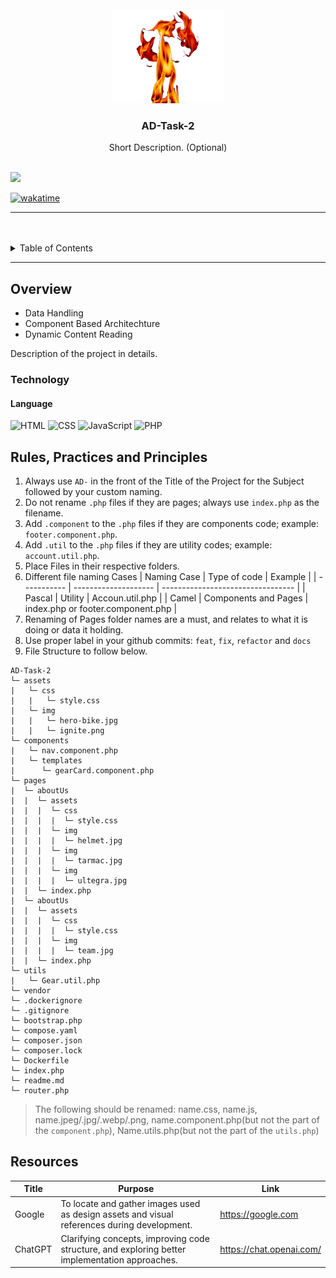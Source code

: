 <a name="readme-top">

<br/>

<br />
<div align="center">
  <a href="https://github.com/Garlynd/">
  <!-- TODO: If you want to add logo or banner you can add it here -->
    <img src="./assets/img/ignite.png" alt="ignite" width="180" height="150">
  </a>
<!-- TODO: Change Title to the name of the title of your Project -->
  <h3 align="center">AD-Task-2</h3>
</div>
<!-- TODO: Make a short description -->
<div align="center">
  Short Description. (Optional)
</div>

<br />

<!-- TODO: Change the zyx-0314 into your github username  -->
<!-- TODO: Change the WD-Template-Project into the same name of your folder -->

![](https://visit-counter.vercel.app/counter.png?page=zyx-0314/AD-CI4-Template-Project)

[![wakatime](https://wakatime.com/badge/user/018dd99a-4985-4f98-8216-6ca6fe2ce0f8/project/63501637-9a31-42f0-960d-4d0ab47977f8.svg)](https://wakatime.com/badge/user/018dd99a-4985-4f98-8216-6ca6fe2ce0f8/project/63501637-9a31-42f0-960d-4d0ab47977f8)

---

<br />
<br />

<!-- TODO: If you want to add more layers for your readme -->
<details>
  <summary>Table of Contents</summary>
  <ol>
    <li>
      <a href="#overview">Overview</a>
      <ol>
        <li>
          <a href="#key-components">Key Components</a>
        </li>
        <li>
          <a href="#technology">Technology</a>
        </li>
      </ol>
    </li>
    <li>
      <a href="#rule,-practices-and-principles">Rules, Practices and Principles</a>
    </li>
    <li>
      <a href="#resources">Resources</a>
    </li>
  </ol>
</details>

---

## Overview

<!-- TODO: To be changed -->
<!-- The following are just sample -->

- Data Handling
- Component Based Architechture
- Dynamic Content Reading

Description of the project in details.

### Technology

<!-- TODO: List of Technology Used -->
#### Language
![HTML](https://img.shields.io/badge/HTML-E34F26?style=for-the-badge&logo=html5&logoColor=white)
![CSS](https://img.shields.io/badge/CSS-1572B6?style=for-the-badge&logo=css3&logoColor=white)
![JavaScript](https://img.shields.io/badge/JavaScript-F7DF1E?style=for-the-badge&logo=javascript&logoColor=white)
![PHP](https://img.shields.io/badge/PHP-777BB4?style=for-the-badge&logo=php&logoColor=white)

## Rules, Practices and Principles

<!-- Do not Change this -->

1. Always use `AD-` in the front of the Title of the Project for the Subject followed by your custom naming.
2. Do not rename `.php` files if they are pages; always use `index.php` as the filename.
3. Add `.component` to the `.php` files if they are components code; example: `footer.component.php`.
4. Add `.util` to the `.php` files if they are utility codes; example: `account.util.php`.
5. Place Files in their respective folders.
6. Different file naming Cases
   | Naming Case | Type of code         | Example                           |
   | ----------- | -------------------- | --------------------------------- |
   | Pascal      | Utility              | Accoun.util.php                   |
   | Camel       | Components and Pages | index.php or footer.component.php |
8. Renaming of Pages folder names are a must, and relates to what it is doing or data it holding.
9. Use proper label in your github commits: `feat`, `fix`, `refactor` and `docs`
10. File Structure to follow below.

```
AD-Task-2
└─ assets
|   └─ css
|   |   └─ style.css
|   └─ img
|   |   └─ hero-bike.jpg
|   |   └─ ignite.png
└─ components
|   └─ nav.component.php
|   └─ templates
|      └─ gearCard.component.php
└─ pages
|  └─ aboutUs
|  |  └─ assets
|  |  |  └─ css
|  |  |  |  └─ style.css
|  |  |  └─ img
|  |  |  |  └─ helmet.jpg
|  |  |  └─ img
|  |  |  |  └─ tarmac.jpg
|  |  |  └─ img
|  |  |  |  └─ ultegra.jpg
|  |  └─ index.php
|  └─ aboutUs
|  |  └─ assets
|  |  |  └─ css
|  |  |  |  └─ style.css
|  |  |  └─ img
|  |  |  |  └─ team.jpg
|  |  └─ index.php
└─ utils
|   └─ Gear.util.php
└─ vendor
└─ .dockerignore
└─ .gitignore
└─ bootstrap.php
└─ compose.yaml
└─ composer.json
└─ composer.lock
└─ Dockerfile
└─ index.php
└─ readme.md
└─ router.php
```
> The following should be renamed: name.css, name.js, name.jpeg/.jpg/.webp/.png, name.component.php(but not the part of the `component.php`), Name.utils.php(but not the part of the `utils.php`)

## Resources

<!-- TODO: Add References -->

| Title    | Purpose                                                                                                   | Link                     |
| -------- | --------------------------------------------------------------------------------------------------------- | ------------------------ |
| Google   | To locate and gather images used as design assets and visual references during development.               | https://google.com        |
| ChatGPT  | Clarifying concepts, improving code structure, and exploring better implementation approaches.            | https://chat.openai.com/  |
